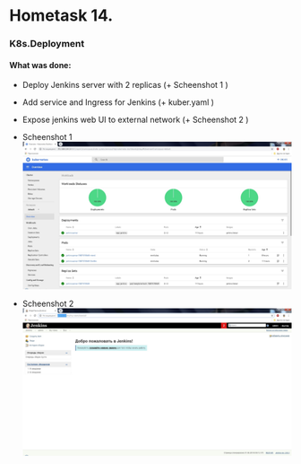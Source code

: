 # Hometask 14.
### K8s.Deployment

#### What was done:

- Deploy Jenkins server with 2 replicas (+ Scheenshot 1 )
- Add service and Ingress for Jenkins (+ kuber.yaml )
- Expose jenkins web UI to external network (+ Scheenshot 2 )

- Scheenshot 1  ![Dashboard](https://github.com/DAlekseichik/sa.it-academy.by/blob/m-sa2-07-19/Alekseichik_Dmitry/14.K8s.Deployment/img/dashboard.jpg)
- Scheenshot 2  ![Jenkins](https://github.com/DAlekseichik/sa.it-academy.by/blob/m-sa2-07-19/Alekseichik_Dmitry/14.K8s.Deployment/img/jenkins.jpg) 


